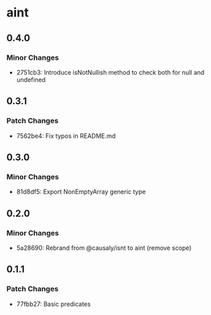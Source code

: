 # aint

## 0.4.0

### Minor Changes

- 2751cb3: Introduce isNotNullish method to check both for null and undefined

## 0.3.1

### Patch Changes

- 7562be4: Fix typos in README.md

## 0.3.0

### Minor Changes

- 81d8df5: Export NonEmptyArray generic type

## 0.2.0

### Minor Changes

- 5a28690: Rebrand from @causaly/isnt to aint (remove scope)

## 0.1.1

### Patch Changes

- 77fbb27: Basic predicates
